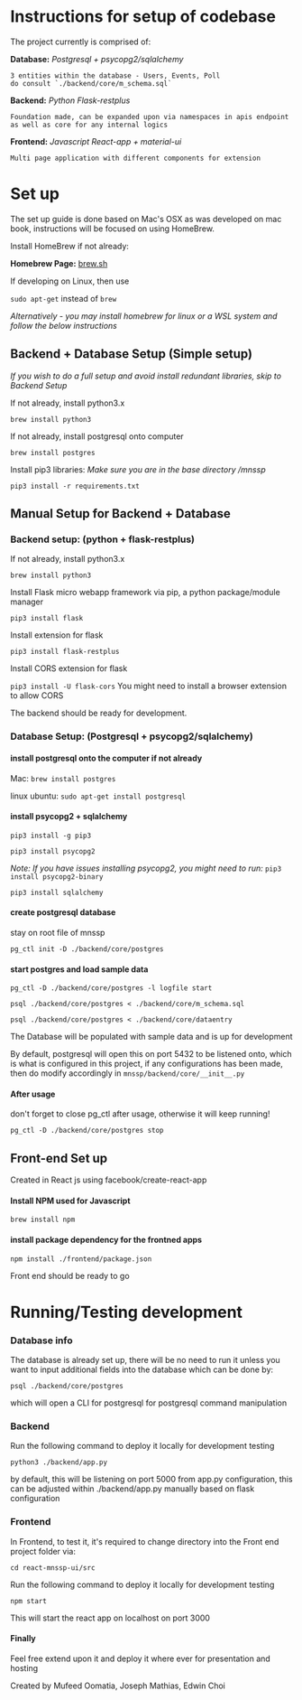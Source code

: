 # Instructions for setup of codebase
The project currently is comprised of:

**Database:** *Postgresql + psycopg2/sqlalchemy*
    
    3 entities within the database - Users, Events, Poll
    do consult `./backend/core/m_schema.sql`

**Backend:** *Python Flask-restplus*
    
    Foundation made, can be expanded upon via namespaces in apis endpoint as well as core for any internal logics

**Frontend:** *Javascript React-app + material-ui*
    
    Multi page application with different components for extension

# Set up
The set up guide is done based on Mac's OSX as was developed on mac book, instructions will be focused on using HomeBrew. 

Install HomeBrew if not already:

**Homebrew Page:** [brew.sh](https://brew.sh/)

If developing on Linux, then use 

`sudo apt-get` instead of `brew`

*Alternatively - you may install homebrew for linux or a WSL system and follow the below instructions*

## Backend + Database Setup (Simple setup)
*If you wish to do a full setup and avoid install redundant libraries, skip to Backend Setup*

If not already, install python3.x

`brew install python3`

If not already, install postgresql onto computer

`brew install postgres`

Install pip3 libraries: *Make sure you are in the base directory /mnssp*

`pip3 install -r requirements.txt`

## Manual Setup for Backend + Database
### Backend setup: (python + flask-restplus)
If not already, install python3.x

`brew install python3`

Install Flask micro webapp framework via pip, a python package/module manager

`pip3 install flask`

Install extension for flask

`pip3 install flask-restplus`

Install CORS extension for flask

`pip3 install -U flask-cors`
You might need to install a browser extension to allow CORS

The backend should be ready for development.

### Database Setup: (Postgresql + psycopg2/sqlalchemy)
#### install postgresql onto the computer if not already
Mac: `brew install postgres`

linux ubuntu: `sudo apt-get install postgresql`

#### install psycopg2 + sqlalchemy
`pip3 install -g pip3`

`pip3 install psycopg2`

*Note: If you have issues installing psycopg2, you might need to run:*
`pip3 install psycopg2-binary`

`pip3 install sqlalchemy`

#### create postgresql database
stay on root file of mnssp

`pg_ctl init -D ./backend/core/postgres`

#### start postgres and load sample data
`pg_ctl -D ./backend/core/postgres -l logfile start`

`psql ./backend/core/postgres < ./backend/core/m_schema.sql`

`psql ./backend/core/postgres < ./backend/core/dataentry`

The Database will be populated with sample data and is up for development

By default, postgresql will open this on port 5432 to be listened onto, which is what is configured in this project, if any configurations has been made, then do modify accordingly in `mnssp/backend/core/__init__.py`

#### After usage
don't forget to close pg_ctl after usage, otherwise it will keep running!

`pg_ctl -D ./backend/core/postgres stop`


## Front-end Set up
Created in React js using facebook/create-react-app

#### Install NPM used for Javascript

`brew install npm`

#### install package dependency for the frontned apps

`npm install ./frontend/package.json` 

Front end should be ready to go


# Running/Testing development
### Database info
The database is already set up, there will be no need to run it unless you want to input additional fields into the database which can be done by:

`psql ./backend/core/postgres`

which will open a CLI for postgresql for postgresql command manipulation

### Backend
Run the following command to deploy it locally for development testing

`python3 ./backend/app.py`

by default, this will be listening on port 5000 from app.py configuration, this can be adjusted within ./backend/app.py manually based on flask configuration

### Frontend
In Frontend, to test it, it's required to change directory into the Front end project folder via:

`cd react-mnssp-ui/src`

Run the following command to deploy it locally for development testing

`npm start`

This will start the react app on localhost on port 3000

#### Finally

Feel free extend upon it and deploy it where ever for presentation and hosting

Created by Mufeed Oomatia, Joseph Mathias, Edwin Choi